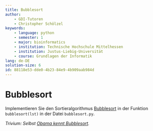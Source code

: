 ```yaml
---
title: Bubblesort
author:
    - GDI-Tutoren
    - Christopher Schölzel
keywords:
    - language: python
    - semester: 1
    - major: bioinformatics
    - institution: Technische Hochschule Mittelhessen
    - institution: Justus-Liebig-Universität
    - course: Grundlagen der Informatik
lang: de-DE
solution-size: 6
id: 88118e53-dde0-4b23-84e9-4b909aab984d
---
```


# Bubblesort

Implementieren Sie den Sortieralgorithmus [Bubblesort](https://en.wikipedia.org/wiki/Bubble_sort) in der Funktion `bubblesort(lst)` in der Datei `bubblesort.py`.

*Trivium: Selbst [Obama kennt Bubblesort](https://www.youtube.com/watch?v=k4RRi_ntQc8).*
